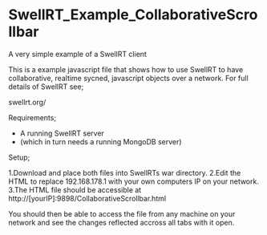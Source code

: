 # SwellRT_Example_CollaborativeScrollbar
A very simple example of a SwellRT client

This is a example javascript file that shows how to use SwellRT to have collaborative, realtime sycned, javascript objects over a network.
For full details of SwellRT see;

swellrt.org/

Requirements;

- A running SwellRT server 
- (which in turn needs a running MongoDB server)

Setup;

1.Download and place both files into SwellRTs war directory.
2.Edit the HTML to replace 192.168.178.1 with your own computers IP on your network.
3.The HTML file should be accessible at  http://[yourIP]:9898/CollaborativeScrollbar.html

You should then be able to access the file from any machine on your network and see the changes reflected accross all tabs with it open. 
